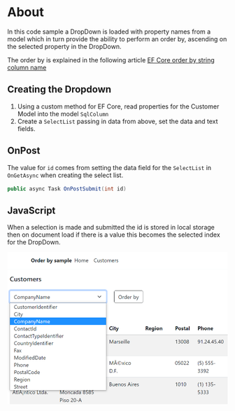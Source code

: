 ﻿# About

In this code sample a DropDown is loaded with property names from a model which in turn provide the ability to perform an order by, ascending on the selected property in the DropDown.

The order by is explained in the following article [EF Core order by string column name](https://dev.to/karenpayneoregon/ef-core-order-by-string-column-name-4549)


## Creating the Dropdown

1. Using a custom method for EF Core, read properties for the Customer Model into the model `SqlColumn`
1. Create a `SelectList` passing in data from above, set the data and text fields.

## OnPost

The value for `id` comes from setting the data field for the `SelectList` in `OnGetAsync` when creating the select list.

```csharp
public async Task OnPostSubmit(int id)
```

## JavaScript

When a selection is made and submitted the id is stored in local storage then on document load if there is a value this becomes the selected index for the DropDown.




![Figure1](assets/figure1.png)